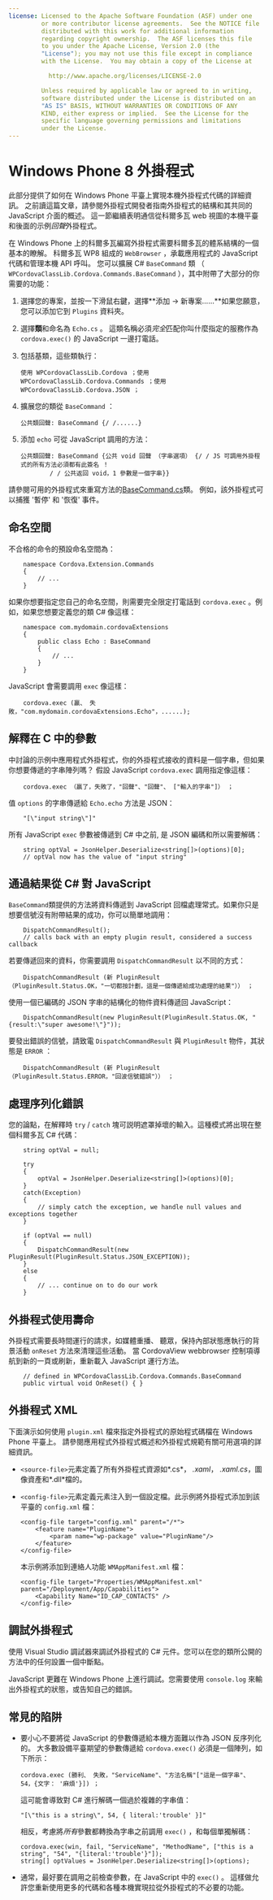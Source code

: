 ```yaml
---
license: Licensed to the Apache Software Foundation (ASF) under one
         or more contributor license agreements.  See the NOTICE file
         distributed with this work for additional information
         regarding copyright ownership.  The ASF licenses this file
         to you under the Apache License, Version 2.0 (the
         "License"); you may not use this file except in compliance
         with the License.  You may obtain a copy of the License at

           http://www.apache.org/licenses/LICENSE-2.0

         Unless required by applicable law or agreed to in writing,
         software distributed under the License is distributed on an
         "AS IS" BASIS, WITHOUT WARRANTIES OR CONDITIONS OF ANY
         KIND, either express or implied.  See the License for the
         specific language governing permissions and limitations
         under the License.
---
```


# Windows Phone 8 外掛程式

此部分提供了如何在 Windows Phone 平臺上實現本機外掛程式代碼的詳細資訊。 之前讀這篇文章，請參閱外掛程式開發者指南外掛程式的結構和其共同的 JavaScript 介面的概述。 這一節繼續表明通信從科爾多瓦 web 視圖的本機平臺和後面的示例*回聲*外掛程式。

在 Windows Phone 上的科爾多瓦編寫外掛程式需要科爾多瓦的體系結構的一個基本的瞭解。 科爾多瓦 WP8 組成的 `WebBrowser` ，承載應用程式的 JavaScript 代碼和管理本機 API 呼叫。 您可以擴展 C# `BaseCommand` 類 （ `WPCordovaClassLib.Cordova.Commands.BaseCommand` ），其中附帶了大部分的你需要的功能：

1.  選擇您的專案，並按一下滑鼠右鍵，選擇**添加 → 新專案......**如果您願意，您可以添加它到 `Plugins` 資料夾。

2.  選擇**類**和命名為 `Echo.cs` 。 這類名稱必須*完全*匹配你叫什麼指定的服務作為 `cordova.exec()` 的 JavaScript 一邊打電話。

3.  包括基類，這些類執行：
    
        使用 WPCordovaClassLib.Cordova ；使用 WPCordovaClassLib.Cordova.Commands ；使用 WPCordovaClassLib.Cordova.JSON ；
        

4.  擴展您的類從 `BaseCommand` ：
    
        公共類回聲: BaseCommand {/ /......}
        

5.  添加 `echo` 可從 JavaScript 調用的方法：
    
        公共類回聲: BaseCommand {公共 void 回聲 （字串選項） {/ / JS 可調用外掛程式的所有方法必須都有此簽名 ！
                / / 公共返回 void，1 參數是一個字串}}
        

請參閱可用的外掛程式來重寫方法的[BaseCommand.cs][1]類。 例如，該外掛程式可以捕獲 '暫停' 和 '恢復' 事件。

 [1]: https://github.com/apache/cordova-wp8/blob/master/wp8/template/cordovalib/Commands/BaseCommand.cs

## 命名空間

不合格的命令的預設命名空間為：

        namespace Cordova.Extension.Commands
        {
            // ...
        }
    

如果你想要指定您自己的命名空間，則需要完全限定打電話到 `cordova.exec` 。例如，如果您想要定義您的類 C# 像這樣：

        namespace com.mydomain.cordovaExtensions
        {
            public class Echo : BaseCommand
            {
                // ...
            }
        }
    

JavaScript 會需要調用 `exec` 像這樣：

        cordova.exec (贏、 失敗，"com.mydomain.cordovaExtensions.Echo"，......);
    

## 解釋在 C 中的參數

中討論的示例中應用程式外掛程式，你的外掛程式接收的資料是一個字串，但如果你想要傳遞的字串陣列嗎？ 假設 JavaScript `cordova.exec` 調用指定像這樣：

        cordova.exec （贏了，失敗了，"回聲"、"回聲"、 ["輸入的字串"]） ；
    

值 `options` 的字串傳遞給 `Echo.echo` 方法是 JSON：

        "[\"input string\"]"
    

所有 JavaScript `exec` 參數被傳遞到 C# 中之前, 是 JSON 編碼和所以需要解碼：

        string optVal = JsonHelper.Deserialize<string[]>(options)[0];
        // optVal now has the value of "input string"
    

## 通過結果從 C# 對 JavaScript

`BaseCommand`類提供的方法將資料傳遞到 JavaScript 回檔處理常式。如果你只是想要信號沒有附帶結果的成功，你可以簡單地調用：

        DispatchCommandResult();
        // calls back with an empty plugin result, considered a success callback
    

若要傳遞回來的資料，你需要調用 `DispatchCommandResult` 以不同的方式：

        DispatchCommandResult (新 PluginResult （PluginResult.Status.OK，"一切都按計劃，這是一個傳遞給成功處理的結果"）） ；
    

使用一個已編碼的 JSON 字串的結構化的物件資料傳遞回 JavaScript：

        DispatchCommandResult(new PluginResult(PluginResult.Status.OK, "{result:\"super awesome!\"}"));
    

要發出錯誤的信號，請致電 `DispatchCommandResult` 與 `PluginResult` 物件，其狀態是 `ERROR` ：

        DispatchCommandResult (新 PluginResult （PluginResult.Status.ERROR，"回波信號錯誤"）） ；
    

## 處理序列化錯誤

您的論點，在解釋時 `try` / `catch` 塊可説明遮罩掉壞的輸入。這種模式將出現在整個科爾多瓦 C# 代碼：

        string optVal = null;
    
        try
        {
            optVal = JsonHelper.Deserialize<string[]>(options)[0];
        }
        catch(Exception)
        {
            // simply catch the exception, we handle null values and exceptions together
        }
    
        if (optVal == null)
        {
            DispatchCommandResult(new PluginResult(PluginResult.Status.JSON_EXCEPTION));
        }
        else
        {
            // ... continue on to do our work
        }
    

## 外掛程式使用壽命

外掛程式需要長時間運行的請求，如媒體重播、 聽眾，保持內部狀態應執行的背景活動 `onReset` 方法來清理這些活動。 當 CordovaView webbrowser 控制項導航到新的一頁或刷新，重新載入 JavaScript 運行方法。

        // defined in WPCordovaClassLib.Cordova.Commands.BaseCommand
        public virtual void OnReset() { }
    

## 外掛程式 XML

下面演示如何使用 `plugin.xml` 檔來指定外掛程式的原始程式碼檔在 Windows Phone 平臺上。 請參閱應用程式外掛程式概述和外掛程式規範有關可用選項的詳細資訊。

*   `<source-file>`元素定義了所有外掛程式資源如*.cs*， *.xaml*， *.xaml.cs*，圖像資產和*.dll*檔的。

*   `<config-file>`元素定義元素注入到一個設定檔。此示例將外掛程式添加到該平臺的 `config.xml` 檔：
    
        <config-file target="config.xml" parent="/*">
            <feature name="PluginName">
                <param name="wp-package" value="PluginName"/>
            </feature>
        </config-file>
        
    
    本示例將添加到連絡人功能 `WMAppManifest.xml` 檔：
    
        <config-file target="Properties/WMAppManifest.xml" parent="/Deployment/App/Capabilities">
            <Capability Name="ID_CAP_CONTACTS" />
        </config-file>
        

## 調試外掛程式

使用 Visual Studio 調試器來調試外掛程式的 C# 元件。您可以在您的類所公開的方法中的任何設置一個中斷點。

JavaScript 更難在 Windows Phone 上進行調試。您需要使用 `console.log` 來輸出外掛程式的狀態，或告知自己的錯誤。

## 常見的陷阱

*   要小心不要將從 JavaScript 的參數傳遞給本機方面難以作為 JSON 反序列化的。 大多數設備平臺期望的參數傳遞給 `cordova.exec()` 必須是一個陣列，如下所示：
    
        cordova.exec (勝利、 失敗，"ServiceName"、"方法名稱"["這是一個字串"、 54，{文字： '麻煩'}]) ；
        
    
    這可能會導致對 C# 進行解碼一個過於複雜的字串值：
    
        "[\"this is a string\", 54, { literal:'trouble' }]"
        
    
    相反，考慮將*所有*參數都轉換為字串之前調用 `exec()` ，和每個單獨解碼：
    
        cordova.exec(win, fail, "ServiceName", "MethodName", ["this is a string", "54", "{literal:'trouble'}"]);
        string[] optValues = JsonHelper.Deserialize<string[]>(options);
        

*   通常，最好要在調用之前檢查參數，在 JavaScript 中的 `exec()` 。 這樣做允許您重新使用更多的代碼和各種本機實現拉從外掛程式的不必要的功能。